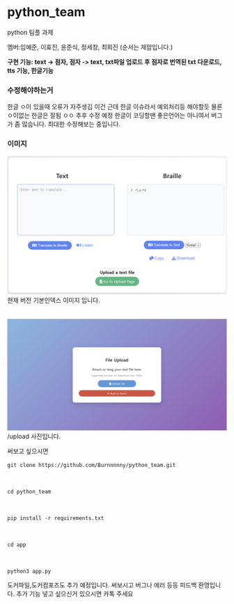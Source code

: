 # python_team
python 팀플 과제

멤버:임예준, 이효진, 윤준식, 정세창, 최희진 (순서는 제맘입니다.)

**구현 기능: text -> 점자, 점자 -> text, txt파일 업로드 후 점자로 번역된 txt 다운로드, tts 기능, 한글기능** 

### 수정해야하는거
한글 ㅇ이 있을때 오류가 자주생김 이건 근데 한글 이슈라서 예외처리등 해야할듯 물론 ㅇ이없는 한글은 잘됨 ㅇㅇ 추후 수정 예정
한글이 코딩할땐 좋은언어는 아니여서 버그가 좀 많습니다. 최대한 수정해보는 중입니다.
<br>

### 이미지

![alt text](image.png)
현재 버전 기본인덱스 이미지 입니다.
<br><br><br>
![alt text](image-1.png)
/upload 사진입니다.


써보고 싶으시면 
```
git clone https://github.com/Burnnnnny/python_team.git
```
<br>

```
cd python_team
```

<br>

```
pip install -r requirements.txt
```

<br>

```
cd app
```

<br>

```
python3 app.py
```

도커파일,도커컴포즈도 추가 예정입니다.
써보시고 버그나 에러 등등 피드백 환영입니다. 추가 기능 넣고 싶으신거 있으시면 카톡 주세요